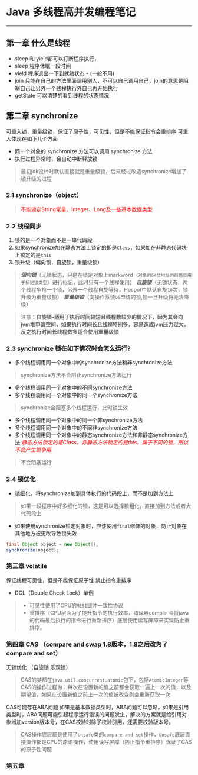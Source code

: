 # Java 多线程高并发编程笔记
---

## 第一章 什么是线程
 * sleep 和 yield都可以打断程序执行，
 * sleep 程序休眠一段时间
 * yield 程序退出一下到就绪状态 - (一般不用)
 * join 只能在自己的方法里面调用别人，不可以自己调用自己，join的意思是阻塞自己让另外一个线程执行外自己再开始执行
 * getState 可以清楚的看到线程的状态情况
 
## 第二章 synchronize
可重入锁，重量级锁，保证了原子性，可见性，但是不能保证指令会重排序
可重入体现在如下几个方面
- 同一个对象的 synchronize 方法可以调用 synchronize 方法
- 执行过程异常时，会自动中断释放锁

>最初jdk设计时默认直接就是重量级锁，后来经过改造synchronize增加了锁升级的过程
### 2.1 synchronize（object）
> <font color="red">不能锁定String常量、Integer、Long及一些基本数据类型</font>
### 2.2 线程同步
1. 锁的是一个对象而不是一串代码段
2. 如果synchronize加在静态方法上锁定的即是`Class`，如果加在非静态代码块上锁定的是`this`
3. 锁升级（偏向锁，自旋锁，重量级锁）
> ***偏向锁***（无锁状态，只是在锁定对象上markword（`对象的64位地址的前两位用于标记锁类型`）进行标记，此时只有一个线程使用）
> ***自旋锁***（无锁状态，两个线程争抢一个锁，另外一个线程自旋等待，Hospot中默认自旋`10`次，锁升级为重量级锁）
> ***重量级锁***（向操作系统`OS`申请的锁,锁一旦升级将无法降级）

> 注意：**自旋锁-适用于执行时间较短且线程数较少的情况下，因为其会向jvm堆申请空间，如果执行时间长且线程特别多，容易造成jvm压力过大。反之执行时间长线程数多适合使用重量级锁**

### 2.3 synchronize 锁在如下情况时会怎么运行?
- 多个线程调用同一个对象中的synchronize方法和非synchronize方法
> synchronize方法不会阻止synchronize方法运行

- 多个线程调用同一个对象中的不同synchronize方法
- 多个线程调用同一个对象中的同一个synchronize方法
> synchronize会阻塞多个线程运行，此时锁生效

- 多个线程调用同一个对象中的同一个非synchronize方法
- 多个线程调用同一个对象中的不同非synchronize方法
- 多个线程调用同一个对象中的静态synchronize方法和非静态synchronize方法
*<font color='red'>静态方法锁定的是Class，非静态方法锁定的是this，属于不同的锁，所以不会产生锁争用</font>*
> 不会阻塞运行

### 2.4 锁优化
- 锁细化，将synchronize加到具体执行的代码段上，而不是加到方法上
> 如果一段程序中好多细化的锁，这是可以选择锁粗化，直接加到方法或者大代码段上
- 如果使用synchronize锁定对象时，应该使用`final`修饰的对象，防止对象在其他地方被更改导致锁失效
``` java
final Object object = new Object();
synchronize(object);
```

### 第三章 volatile
保证线程可见性，但是不能保证原子性
禁止指令重排序
- DCL（Double Check Lock）单例
> - 可见性使用了CPU的`MESI`缓冲一致性协议
> - 重排序（CPU层面为了提升指令的执行效率，编译器complir 会将java的代码最后执行的指令进行重新排序）底层使用读写屏障来实现防止重排序。

### 第四章 CAS （compare and swap 1.8版本，1.8之后改为了 compare and set）
无锁优化 （自旋锁 乐观锁）
> CAS的类都在`java.util.concurrent.atomic`包下，包括`AtomicInteger`等
CAS的操作过程为：每次在设置新的值之前都会获取一遍上一次的值，以及期望值，如果在设置新值之前上一次的值被改变则会重新获取一次

CAS可能存在ABA问题
如果是基本数据类型时，ABA问题可以忽略。如果是引用类型时，ABA问题可能引起程序运行错误的问题发生，解决的方案就是给引用对象增加version版本号，在CAS校验时除了校验引用，还需要校验版本号。
> CAS操作底层都是使用了`Unsafe`类的`compare and set`操作，`Unsafe`底层直接操作都是CPU的原语操作，使用读写屏障（防止指令重排序）保证了CAS的原子性问题

### 第五章